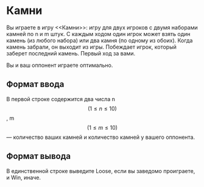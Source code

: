 # Камни
Вы играете в игру <<Камни>>: игру для двух игроков с двумя наборами камней по n и m штук. С каждым ходом один игрок может взять один камень (из любого набора) или два камня (по одному из обоих). Когда камень забрали, он выходит из игры. Побеждает игрок, который заберет последний камень. Первый ход за вами.

Вы и ваш оппонент играете оптимально.
## Формат ввода
В первой строке содержится два числа n $$(1 \leq n \leq 10 )$$, m $$(1 \leq m \leq 10 )$$  — количество ваших камней и количество камней у вашего оппонента.
## Формат вывода
В единственной строке выведите Loose, если вы заведомо проиграете, и Win, иначе.
